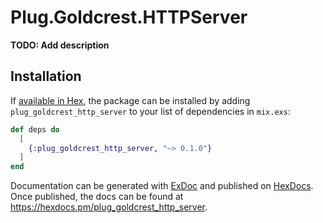 # Plug.Goldcrest.HTTPServer

**TODO: Add description**

## Installation

If [available in Hex](https://hex.pm/docs/publish), the package can be installed
by adding `plug_goldcrest_http_server` to your list of dependencies in `mix.exs`:

```elixir
def deps do
  [
    {:plug_goldcrest_http_server, "~> 0.1.0"}
  ]
end
```

Documentation can be generated with [ExDoc](https://github.com/elixir-lang/ex_doc)
and published on [HexDocs](https://hexdocs.pm). Once published, the docs can
be found at <https://hexdocs.pm/plug_goldcrest_http_server>.

